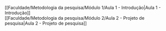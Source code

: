 [[Faculdade/Metodologia da pesquisa/Módulo 1/Aula 1 - Introdução|Aula 1 - Introdução]]  
[[Faculdade/Metodologia da pesquisa/Módulo 2/Aula 2 - Projeto de pesquisa|Aula 2 - Projeto de pesquisa]]  